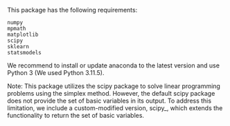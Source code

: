 This package has the following requirements:

    numpy
    mpmath
    matplotlib
    scipy
    sklearn
    statsmodels

We recommend to install or update anaconda to the latest version and use Python 3 (We used Python 3.11.5).

Note: This package utilizes the scipy package to solve linear programming problems using the simplex method. However, the default scipy package does not provide the set of basic variables in its output. To address this limitation, we include a custom-modified version, scipy_, which extends the functionality to return the set of basic variables.